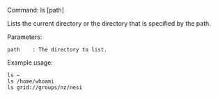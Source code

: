 Command:	ls [path]

Lists the current directory or the directory that is specified by the path.

Parameters:

    path	: The directory to list.

Example usage:

    ls ~
    ls /home/whoami
    ls grid://groups/nz/nesi




